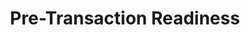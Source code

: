 ---
layout: sub-service
order: 1
title: "Pre-Transaction Readiness"
parent: "Mergers and Acquisitions"
description: "SLKone's Pre-Transaction Readiness services ensure that your organization is well-prepared for mergers and acquisitions, providing comprehensive due diligence, strategic alignment, and value creation planning."
intro: "Prepare for successful mergers and acquisitions with SLKone's comprehensive due diligence and strategic alignment services."
approach: "We conduct thorough assessments and strategic planning to prepare your organization for successful transactions. Our approach includes detailed due diligence, synergy identification, and risk assessment to ensure that every aspect of the transaction is meticulously planned and executed."
focus_areas:
  - title: "Due Diligence Support"
    content: "Provide comprehensive financial, operational, and strategic due diligence to identify potential risks and opportunities."
    icon: "fa-search-dollar"
  - title: "Synergy Identification and Validation"
    content: "Identify and validate potential synergies to ensure realistic integration targets and value creation."
    icon: "fa-puzzle-piece"
  - title: "Integration Planning"
    content: "Develop detailed integration plans that address all key aspects of the merger or acquisition."
    icon: "fa-sitemap"
  - title: "Risk Assessment and Mitigation"
    content: "Identify potential risks and develop strategies to mitigate them throughout the transaction process."
    icon: "fa-shield-halved"
  - title: "Cultural Compatibility Analysis"
    content: "Assess cultural fit and develop strategies to address potential cultural clashes."
    icon: "fa-handshake"
why_choose:
  - "Thorough Preparation: Comprehensive assessments to ensure transaction readiness."
  - "Strategic Planning: Tailored integration and synergy plans."
  - "Risk Mitigation: Proactive identification and management of potential risks."
  - "Expertise in M&A: Experienced consultants specialized in pre-transaction processes."
cta: "Contact us to learn how our Pre-Transaction Readiness services can prepare your organization for successful mergers and acquisitions."
icon: "fa-check-double"
color: "forest"
image: "/assets/images/backgrounds/pre-transaction-readiness.webp"
permalink: /services/mergers-and-acquisitions/pre-transaction-readiness
redirect_to: /services/mergers-and-acquisitions#pre-transaction-readiness
---